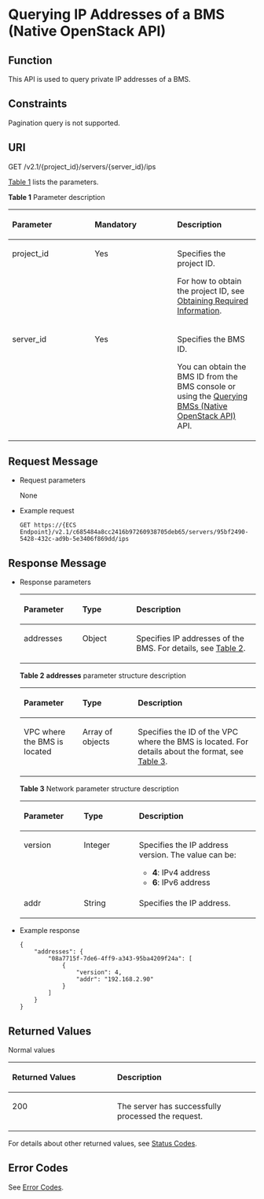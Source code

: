# Querying IP Addresses of a BMS \(Native OpenStack API\)<a name="EN-US_TOPIC_0053158696"></a>

## Function<a name="section53922917165259"></a>

This API is used to query private IP addresses of a BMS.

## Constraints<a name="section64211377173223"></a>

Pagination query is not supported.

## URI<a name="section51121191165259"></a>

GET /v2.1/\{project\_id\}/servers/\{server\_id\}/ips

[Table 1](#table1152617127395)  lists the parameters.

**Table  1**  Parameter description

<a name="table1152617127395"></a>
<table><thead align="left"><tr id="row195261122394"><th class="cellrowborder" valign="top" width="33.33333333333333%" id="mcps1.2.4.1.1"><p id="p58268319165259"><a name="p58268319165259"></a><a name="p58268319165259"></a>Parameter</p>
</th>
<th class="cellrowborder" valign="top" width="33.33333333333333%" id="mcps1.2.4.1.2"><p id="p22113407165259"><a name="p22113407165259"></a><a name="p22113407165259"></a>Mandatory</p>
</th>
<th class="cellrowborder" valign="top" width="33.33333333333333%" id="mcps1.2.4.1.3"><p id="p46355523165259"><a name="p46355523165259"></a><a name="p46355523165259"></a>Description</p>
</th>
</tr>
</thead>
<tbody><tr id="row6528101219392"><td class="cellrowborder" valign="top" width="33.33333333333333%" headers="mcps1.2.4.1.1 "><p id="p1217433165259"><a name="p1217433165259"></a><a name="p1217433165259"></a>project_id</p>
</td>
<td class="cellrowborder" valign="top" width="33.33333333333333%" headers="mcps1.2.4.1.2 "><p id="p31503226165259"><a name="p31503226165259"></a><a name="p31503226165259"></a>Yes</p>
</td>
<td class="cellrowborder" valign="top" width="33.33333333333333%" headers="mcps1.2.4.1.3 "><p id="p1624545165259"><a name="p1624545165259"></a><a name="p1624545165259"></a>Specifies the project ID.</p>
<p id="p9141450142010"><a name="p9141450142010"></a><a name="p9141450142010"></a>For how to obtain the project ID, see <a href="https://docs.otc.t-systems.com/en-us/api/apiug/apig-en-api-180328009.html" target="_blank" rel="noopener noreferrer">Obtaining Required Information</a>.</p>
</td>
</tr>
<tr id="row8528101220397"><td class="cellrowborder" valign="top" width="33.33333333333333%" headers="mcps1.2.4.1.1 "><p id="p43442641165259"><a name="p43442641165259"></a><a name="p43442641165259"></a>server_id</p>
</td>
<td class="cellrowborder" valign="top" width="33.33333333333333%" headers="mcps1.2.4.1.2 "><p id="p29193009165259"><a name="p29193009165259"></a><a name="p29193009165259"></a>Yes</p>
</td>
<td class="cellrowborder" valign="top" width="33.33333333333333%" headers="mcps1.2.4.1.3 "><p id="p15823538165259"><a name="p15823538165259"></a><a name="p15823538165259"></a>Specifies the <span id="text4562161113465"><a name="text4562161113465"></a><a name="text4562161113465"></a>BMS</span><span id="text2563211104613"><a name="text2563211104613"></a><a name="text2563211104613"></a></span> ID.</p>
<p id="p29791113277"><a name="p29791113277"></a><a name="p29791113277"></a>You can obtain the BMS ID from the <span id="en-us_topic_0113746489_text013014803615"><a name="en-us_topic_0113746489_text013014803615"></a><a name="en-us_topic_0113746489_text013014803615"></a>BMS</span><span id="en-us_topic_0113746489_text10131448133612"><a name="en-us_topic_0113746489_text10131448133612"></a><a name="en-us_topic_0113746489_text10131448133612"></a></span> console or using the <a href="querying-bmss-(native-openstack-api).md">Querying BMSs (Native OpenStack API)</a> API.</p>
</td>
</tr>
</tbody>
</table>

## Request Message<a name="section8194118165259"></a>

-   Request parameters

    None

-   Example request

    ```
    GET https://{ECS Endpoint}/v2.1/c685484a8cc2416b97260938705deb65/servers/95bf2490-5428-432c-ad9b-5e3406f869dd/ips
    ```


## Response Message<a name="section58140617165259"></a>

-   Response parameters

    <a name="table53480673143936"></a>
    <table><thead align="left"><tr id="row28382388143936"><th class="cellrowborder" valign="top" width="24.8%" id="mcps1.1.4.1.1"><p id="p59978491115233"><a name="p59978491115233"></a><a name="p59978491115233"></a>Parameter</p>
    </th>
    <th class="cellrowborder" valign="top" width="22.869999999999997%" id="mcps1.1.4.1.2"><p id="p26419641115233"><a name="p26419641115233"></a><a name="p26419641115233"></a>Type</p>
    </th>
    <th class="cellrowborder" valign="top" width="52.33%" id="mcps1.1.4.1.3"><p id="p64181866115233"><a name="p64181866115233"></a><a name="p64181866115233"></a>Description</p>
    </th>
    </tr>
    </thead>
    <tbody><tr id="row8940324143936"><td class="cellrowborder" valign="top" width="24.8%" headers="mcps1.1.4.1.1 "><p id="p53077645143936"><a name="p53077645143936"></a><a name="p53077645143936"></a>addresses</p>
    </td>
    <td class="cellrowborder" valign="top" width="22.869999999999997%" headers="mcps1.1.4.1.2 "><p id="p4322023143936"><a name="p4322023143936"></a><a name="p4322023143936"></a>Object</p>
    </td>
    <td class="cellrowborder" valign="top" width="52.33%" headers="mcps1.1.4.1.3 "><p id="p36857741143936"><a name="p36857741143936"></a><a name="p36857741143936"></a>Specifies IP addresses of the <span id="text185671317174716"><a name="text185671317174716"></a><a name="text185671317174716"></a>BMS</span><span id="text10567111744715"><a name="text10567111744715"></a><a name="text10567111744715"></a></span>. For details, see <a href="#table56891490143956">Table 2</a>.</p>
    </td>
    </tr>
    </tbody>
    </table>

    **Table  2** **addresses**  parameter structure description

    <a name="table56891490143956"></a>
    <table><thead align="left"><tr id="row33903869143956"><th class="cellrowborder" valign="top" width="24.86%" id="mcps1.2.4.1.1"><p id="p9236182413102"><a name="p9236182413102"></a><a name="p9236182413102"></a>Parameter</p>
    </th>
    <th class="cellrowborder" valign="top" width="23.51%" id="mcps1.2.4.1.2"><p id="p19238124121016"><a name="p19238124121016"></a><a name="p19238124121016"></a>Type</p>
    </th>
    <th class="cellrowborder" valign="top" width="51.629999999999995%" id="mcps1.2.4.1.3"><p id="p52411424141017"><a name="p52411424141017"></a><a name="p52411424141017"></a>Description</p>
    </th>
    </tr>
    </thead>
    <tbody><tr id="row33776430143956"><td class="cellrowborder" valign="top" width="24.86%" headers="mcps1.2.4.1.1 "><p id="p51536339143956"><a name="p51536339143956"></a><a name="p51536339143956"></a>VPC where the <span id="text58422614477"><a name="text58422614477"></a><a name="text58422614477"></a>BMS</span><span id="text10849265476"><a name="text10849265476"></a><a name="text10849265476"></a></span> is located</p>
    </td>
    <td class="cellrowborder" valign="top" width="23.51%" headers="mcps1.2.4.1.2 "><p id="p13693953143956"><a name="p13693953143956"></a><a name="p13693953143956"></a>Array of objects</p>
    </td>
    <td class="cellrowborder" valign="top" width="51.629999999999995%" headers="mcps1.2.4.1.3 "><p id="p54366741143956"><a name="p54366741143956"></a><a name="p54366741143956"></a>Specifies the ID of the VPC where the <span id="text9198102174816"><a name="text9198102174816"></a><a name="text9198102174816"></a>BMS</span><span id="text161999215482"><a name="text161999215482"></a><a name="text161999215482"></a></span> is located. For details about the format, see <a href="#table22651992144025">Table 3</a>.</p>
    </td>
    </tr>
    </tbody>
    </table>

    **Table  3**  Network parameter structure description

    <a name="table22651992144025"></a>
    <table><thead align="left"><tr id="row15576094144025"><th class="cellrowborder" valign="top" width="25.41%" id="mcps1.2.4.1.1"><p id="p355273111016"><a name="p355273111016"></a><a name="p355273111016"></a>Parameter</p>
    </th>
    <th class="cellrowborder" valign="top" width="23.419999999999998%" id="mcps1.2.4.1.2"><p id="p16554153131017"><a name="p16554153131017"></a><a name="p16554153131017"></a>Type</p>
    </th>
    <th class="cellrowborder" valign="top" width="51.17%" id="mcps1.2.4.1.3"><p id="p055523151012"><a name="p055523151012"></a><a name="p055523151012"></a>Description</p>
    </th>
    </tr>
    </thead>
    <tbody><tr id="row1498246144025"><td class="cellrowborder" valign="top" width="25.41%" headers="mcps1.2.4.1.1 "><p id="p54249095144025"><a name="p54249095144025"></a><a name="p54249095144025"></a>version</p>
    </td>
    <td class="cellrowborder" valign="top" width="23.419999999999998%" headers="mcps1.2.4.1.2 "><p id="p32100540144025"><a name="p32100540144025"></a><a name="p32100540144025"></a>Integer</p>
    </td>
    <td class="cellrowborder" valign="top" width="51.17%" headers="mcps1.2.4.1.3 "><p id="p16571197144025"><a name="p16571197144025"></a><a name="p16571197144025"></a>Specifies the IP address version. The value can be:</p>
    <a name="ul1882101316162"></a><a name="ul1882101316162"></a><ul id="ul1882101316162"><li><strong id="b9297191175814"><a name="b9297191175814"></a><a name="b9297191175814"></a>4</strong>: IPv4 address</li><li><strong id="b17364111518584"><a name="b17364111518584"></a><a name="b17364111518584"></a>6</strong>: IPv6 address</li></ul>
    </td>
    </tr>
    <tr id="row14923052144025"><td class="cellrowborder" valign="top" width="25.41%" headers="mcps1.2.4.1.1 "><p id="p807709144025"><a name="p807709144025"></a><a name="p807709144025"></a>addr</p>
    </td>
    <td class="cellrowborder" valign="top" width="23.419999999999998%" headers="mcps1.2.4.1.2 "><p id="p65424470144025"><a name="p65424470144025"></a><a name="p65424470144025"></a>String</p>
    </td>
    <td class="cellrowborder" valign="top" width="51.17%" headers="mcps1.2.4.1.3 "><p id="p39086769144025"><a name="p39086769144025"></a><a name="p39086769144025"></a>Specifies the IP address.</p>
    </td>
    </tr>
    </tbody>
    </table>


-   Example response

    ```
    {
        "addresses": {
            "08a7715f-7de6-4ff9-a343-95ba4209f24a": [
                {
                    "version": 4,
                    "addr": "192.168.2.90"
                }
            ]
        }
    }
    ```


## Returned Values<a name="section7610951"></a>

Normal values

<a name="en-us_topic_0106040941_table753804619176"></a>
<table><thead align="left"><tr id="en-us_topic_0106040941_row10735134615172"><th class="cellrowborder" valign="top" width="42.42%" id="mcps1.1.3.1.1"><p id="en-us_topic_0106040941_p19735204616177"><a name="en-us_topic_0106040941_p19735204616177"></a><a name="en-us_topic_0106040941_p19735204616177"></a>Returned Values</p>
</th>
<th class="cellrowborder" valign="top" width="57.58%" id="mcps1.1.3.1.2"><p id="en-us_topic_0106040941_p207355465176"><a name="en-us_topic_0106040941_p207355465176"></a><a name="en-us_topic_0106040941_p207355465176"></a>Description</p>
</th>
</tr>
</thead>
<tbody><tr id="en-us_topic_0106040941_row1473514621713"><td class="cellrowborder" valign="top" width="42.42%" headers="mcps1.1.3.1.1 "><p id="en-us_topic_0106040941_p13735144611178"><a name="en-us_topic_0106040941_p13735144611178"></a><a name="en-us_topic_0106040941_p13735144611178"></a>200</p>
</td>
<td class="cellrowborder" valign="top" width="57.58%" headers="mcps1.1.3.1.2 "><p id="en-us_topic_0106040941_p207351246161711"><a name="en-us_topic_0106040941_p207351246161711"></a><a name="en-us_topic_0106040941_p207351246161711"></a>The server has successfully processed the request.</p>
</td>
</tr>
</tbody>
</table>

For details about other returned values, see  [Status Codes](status-codes.md).

## Error Codes<a name="section14752650154917"></a>

See  [Error Codes](error-codes.md).


